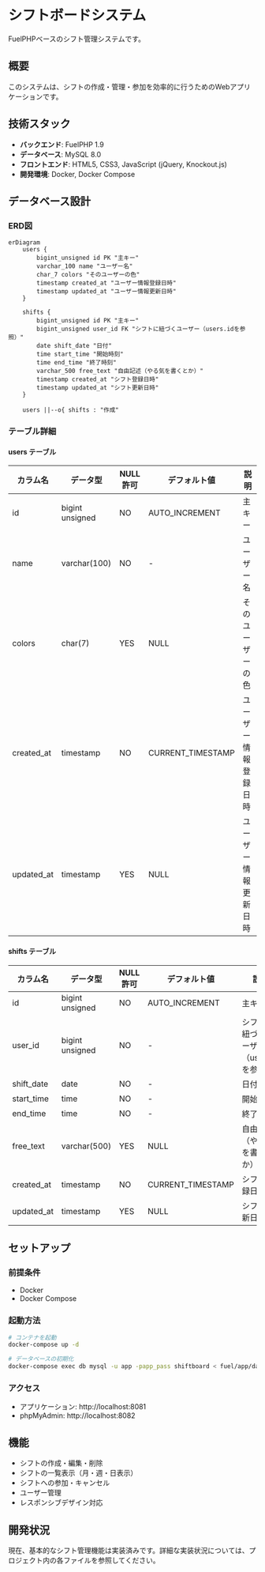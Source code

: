 # シフトボードシステム

FuelPHPベースのシフト管理システムです。

## 概要

このシステムは、シフトの作成・管理・参加を効率的に行うためのWebアプリケーションです。

## 技術スタック

- **バックエンド**: FuelPHP 1.9
- **データベース**: MySQL 8.0
- **フロントエンド**: HTML5, CSS3, JavaScript (jQuery, Knockout.js)
- **開発環境**: Docker, Docker Compose

## データベース設計

### ERD図

```mermaid
erDiagram
    users {
        bigint_unsigned id PK "主キー"
        varchar_100 name "ユーザー名"
        char_7 colors "そのユーザーの色"
        timestamp created_at "ユーザー情報登録日時"
        timestamp updated_at "ユーザー情報更新日時"
    }
    
    shifts {
        bigint_unsigned id PK "主キー"
        bigint_unsigned user_id FK "シフトに紐づくユーザー（users.idを参照）"
        date shift_date "日付"
        time start_time "開始時刻"
        time end_time "終了時刻"
        varchar_500 free_text "自由記述（やる気を書くとか）"
        timestamp created_at "シフト登録日時"
        timestamp updated_at "シフト更新日時"
    }
    
    users ||--o{ shifts : "作成"
```

### テーブル詳細

#### users テーブル
| カラム名 | データ型 | NULL許可 | デフォルト値 | 説明 |
|---------|---------|---------|-------------|------|
| id | bigint unsigned | NO | AUTO_INCREMENT | 主キー |
| name | varchar(100) | NO | - | ユーザー名 |
| colors | char(7) | YES | NULL | そのユーザーの色 |
| created_at | timestamp | NO | CURRENT_TIMESTAMP | ユーザー情報登録日時 |
| updated_at | timestamp | YES | NULL | ユーザー情報更新日時 |

#### shifts テーブル
| カラム名 | データ型 | NULL許可 | デフォルト値 | 説明 |
|---------|---------|---------|-------------|------|
| id | bigint unsigned | NO | AUTO_INCREMENT | 主キー |
| user_id | bigint unsigned | NO | - | シフトに紐づくユーザー（users.idを参照） |
| shift_date | date | NO | - | 日付 |
| start_time | time | NO | - | 開始時刻 |
| end_time | time | NO | - | 終了時刻 |
| free_text | varchar(500) | YES | NULL | 自由記述（やる気を書くとか） |
| created_at | timestamp | NO | CURRENT_TIMESTAMP | シフト登録日時 |
| updated_at | timestamp | YES | NULL | シフト更新日時 |

## セットアップ

### 前提条件
- Docker
- Docker Compose

### 起動方法
```bash
# コンテナを起動
docker-compose up -d

# データベースの初期化
docker-compose exec db mysql -u app -papp_pass shiftboard < fuel/app/data/schema.sql
```

### アクセス
- アプリケーション: http://localhost:8081
- phpMyAdmin: http://localhost:8082

## 機能

- シフトの作成・編集・削除
- シフトの一覧表示（月・週・日表示）
- シフトへの参加・キャンセル
- ユーザー管理
- レスポンシブデザイン対応

## 開発状況

現在、基本的なシフト管理機能は実装済みです。詳細な実装状況については、プロジェクト内の各ファイルを参照してください。
